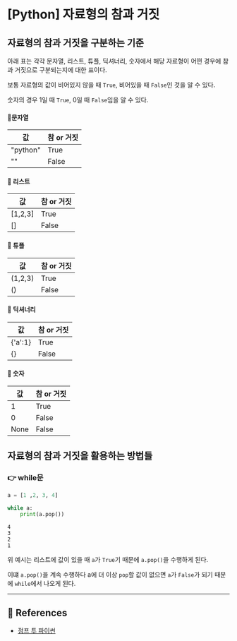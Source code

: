 # [Python] 자료형의 참과 거짓
## 자료형의 참과 거짓을 구분하는 기준
아래 표는 각각 문자열, 리스트, 튜플, 딕셔너리, 숫자에서 해당 자료형이 어떤 경우에 참과 거짓으로 구분되는지에 대한 표이다.

보통 자료형의 값이 비어있지 않을 때 `True`, 비어있을 때 `False`인 것을 알 수 있다.

숫자의 경우 1일 때 `True`, 0일 때 `False`임을 알 수 있다.

#### 📌문자열
|값|참 or 거짓|
|---|---|
|"python"|True|
|""|False|

#### 📌 리스트
|값|참 or 거짓|
|---|---|
|[1,2,3]|True|
|[]|False|

#### 📌 튜플
|값|참 or 거짓|
|---|---|
|(1,2,3)|True|
|()|False|

#### 📌 딕셔너리
|값|참 or 거짓|
|---|---|
|{'a':1}|True|
|{}|False|

#### 📌 숫자
|값|참 or 거짓|
|---|---|
|1|True|
|0|False|
|None|False|

## 자료형의 참과 거짓을 활용하는 방법들
### 👉 while문
```python
a = [1 ,2, 3, 4]

while a:
    print(a.pop())
```
```
4
3
2
1
```
위 예시는 리스트에 값이 있을 때 `a`가 `True`기 때문에 `a.pop()`을 수행하게 된다.

이떄 `a.pop()`을 계속 수행하다 a에 더 이상 `pop`할 값이 없으면 `a`가 `False`가 되기 때문에 `while`에서 나오게 된다.

-----
## 💎 References
- [점프 투 파이썬](https://wikidocs.net/17#_2)